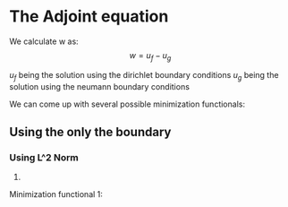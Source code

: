 # The Adjoint equation
We calculate w as: 
$$ w = u_f - u_g $$

$u_f$ being the solution using the dirichlet boundary conditions
$u_g$ being the solution using the neumann boundary conditions

We can come up with several possible minimization functionals:
## Using the only the boundary
### Using L^2 Norm
1. 
Minimization functional 1:
